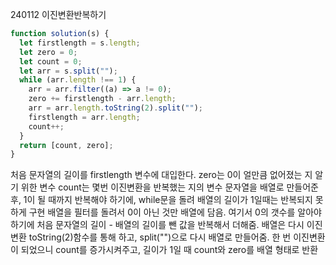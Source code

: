 240112 이진변환반복하기

```javascript
function solution(s) {
  let firstlength = s.length;
  let zero = 0;
  let count = 0;
  let arr = s.split("");
  while (arr.length !== 1) {
    arr = arr.filter((a) => a != 0);
    zero += firstlength - arr.length;
    arr = arr.length.toString(2).split("");
    firstlength = arr.length;
    count++;
  }
  return [count, zero];
}
```

처음 문자열의 길이를 firstlength 변수에 대입한다.
zero는 0이 얼만큼 없어졌는 지 알기 위한 변수
count는 몇번 이진변환을 반복했는 지의 변수
문자열을 배열로 만들어준 후, 1이 될 때까지 반복해야 하기에, while문을 돌려 배열의 길이가 1일때는 반복되지 못하게 구현
배열을 필터를 돌려서 0이 아닌 것만 배열에 담음. 여기서 0의 갯수를 알아야하기에 처음 문자열의 길이 - 배열의 길이를 뺀 값을 반복해서 더해줌. 배열은 다시 이진변환 toString(2)함수를 통해 하고, split("")으로 다시 배열로 만들어줌. 한 번 이진변환이 되었으니 count를 증가시켜주고, 길이가 1일 때 count와 zero를 배열 형태로 반환
